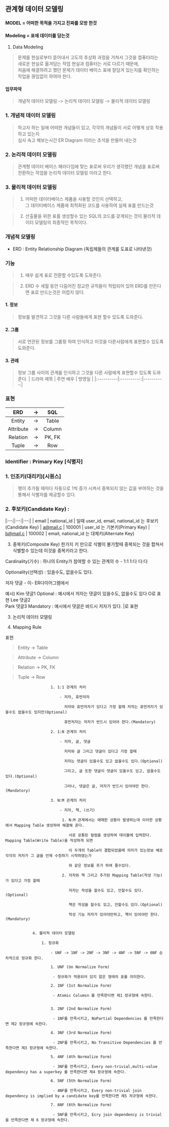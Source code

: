 ## 관계형 데이터 모델링

#### MODEL = 어떠한 목적을 가지고 진짜를 모방 한것

#### Modeling = 표에 데이터를 담는것

1. Data Modeling 
				
> 문제를 현실로부터 뜯어내서 고도의 추상화 과정을 거쳐서 그것을 컴퓨터라는<br>
새로운 현실로 옮겨담는 작업 현실과 컴퓨터는 서로 다르기 때문에,<br>
처음에 해결하려고 했던 문제가 데이터 베이스 표에 잘담겨 있는지를 확인하는 작업을 끊임없이 하여야 한다.		

#### 업무파악 
				
> 개념적 데이터 모델링 -> 논리적 데이터 모델링 -> 물리적 데이터 모델링

### 1. 개념적 데이터 모델링
						
> 하고자 하는 일에 어떠한 개념들이 있고, 각각의 개념들이 서로 어떻게 상호 작용하고 있는지<br>
심사 숙고 해보는시간 ER Diagram 이라는 초석을 만들어 내는것
						 
### 2. 논리적 데이터 모델링
						
> 관계형 데이터 베이스 패러다임에 맞는 표로써 우리가 생각했던 개념을 표로써<br>
전환하는 작업을 논리적 데이터 모델링 이라고 한다.
						
### 3. 물리적 데이터 모델링
							
> 1.  어떠한 데이터베이스 제품을 사용할 것인지 선택하고,<br>
그 데이터베이스 제품에 최적화된 코드를 사용하여 실제 표를 만드는것
							
> 2.  산출물을 위한 표를 생성할수 있는 SQL의 코드를 갖게되는 것이 물리적 데이터 모델링의 최종적인 목적이다.
							
### 개념적 모델링 
				
- ERD : Entity Relationship Diagram (독립체들의 관계를 도표로 나타낸것)
							
### 기능
>1. 매우 쉽게 표로 전환할 수있도록 도와준다.
								
>2. ERD 수 세월 동안 다듬어진 정교한 규칙들이 적립되어 있어 ERD를 만든다면 표로 만드는것은 어렵지 않다.
								
#### 1. 정보 
										
> 정보를 발견하고 그것을 다른 사람들에게 표현 할수 있도록 도와준다.
#### 2. 그룹
										
> 서로 연관된 정보를 그룹핑 하여 인식하고 이것을 다른사람에게 표현할수 있도록 도와준다.
									
#### 3. 관례
										
> 정보 그룹 사이의 관계를 인식하고 그것을 다른 사람에게 표현할수 있도록 도와준다.
	| 드라마 제목 | 주연 배우 | 방영일 |
|:----------|:----------:|----------:|						  
### 표현
| ERD | -> | SQL |
|:----------:|:----------:|:----------:|
|Entity|->|Table|									 
|Attribute|->|Column|									
|Relation|->|PK, FK|									 
|Tuple|->|Row|
														
					
### Identifier : Primary Key [식별자]
							
### 1. 인조키(대리키)[시퀀스] 

> 행이 추가될 때마다 자동으로 1씩 증가 시켜서 중복되지 않는 값을 부여하는 것을 통해서 식별자를 제공할수 있다. 
								
### 2. 후보키(Candidate Key) : 	

|:--:|:--:|:--:|
| email    | national_id |  일때   user_id, email, national_id 는 후보키(Candidate Key)
																	  |	a@mail.c | 100001	   |		user_id 는 기본키(Primary Key) 
																	  |	b@mail.c | 100002	   |	  	email, national_id 는 대체키(Alternate Key)
								
3. 중복키(Composite Key)
한가지 키 만으로 식별이 불가할때 중복되는 것을 합쳐서 식별할수 있는데 이것을 중복키라고 한다. 
							
Cardinality(기수) : 하나의 Entity가 참여할 수 있는 관계의 수 - 1:1 1:다 다:다
							
Optionality(선택성) : 있을수도, 없을수도 있다.
							
저자		댓글	- 이- ER다이어그램에서 
								
예시)	Kim			댓글1		Optional : 예시에서 저자는 댓글이 있을수도, 없을수도 있다 	 	O로 표현
Lee			댓글2										
Park		댓글3		Mandatory : 예시에서 댓글은 바드시 저자가 있다.				|로 표현
				
3. 논리적 데이터 모델링
				
1. Mapping Rule
						
표현 	 

>Entity      -> 	Table
									 
>Attribute   ->	Column  
									
>Relation    -> 	PK, FK
									 
>Tuple       -> 	Row
											
						
						1. 1:1 관계의 처리
							
							- 저자, 휴먼저자
							
							  저자와 휴먼저자가 있다고 가정 할때 저자는 휴먼저자가 있을수도 없을수도 있지만(Optional)
							  
							  휴먼저자는 저자가 반드시 있어야 한다.(Mandatory)
						
						2. 1:N 관계의 처리
						
							- 저자, 글, 댓글
							
							  저자와 글 그리고 댓글이 있다고 가정 할때 
							  
							  저자는 댓글이 있을수도 있고 없을수도 있다.(Optional)
							  
							  그리고, 글 또한 댓글이 댓글이 있을수도 있고, 없을수도 있다.(Optional)
							  
							  그러나, 댓글은 글, 저자가 반드시 있어야만 한다.(Mandatory)
					
						3. N:M 관계의 처리
							
							- 저자, 책, (쓰기)
							
							 1. N:M 관계에서는 애매한 상황이 발생하는데 이러한 상황에서 Mapping Table 생성하여 해결해 준다.
							
								서로 공통된 컬럼을 생성하여 테이블에 입력한다. Mapping Table(Write Table)을 작성하게 되면 
								
								이 두개의 Table이 결합되었을때 의미가 있는정보 예로 각각의 저자가 그 글을 언제 수정하기 시작하였는가
								
								와 같은 정보를 추가 하여 줄수있다.
								
							 2. 저자와 책 그리고 추가된 Mapping Table(작성 기능)가 있다고 가정 할때
							 
								저자는 작성을 할수도 있고, 안할수도 있다.(Optional)
								
								책은 작성을 할수도 있고, 안할수도 있다.(Optional)
								
								작성 기능 저자가 있어야만하고, 책이 있어야만 한다.(Mandatory)

							
				4. 물리적 데이터 모델링
				
					1. 정규화
					
						- UNF -> 1NF -> 2NF -> 3NF -> 4NF -> 5NF -> 6NF 순차적으로 정규화 한다.
					
						1. UNF (Un Normalize Form)
						
						 - 정규화가 적용되어 있지 않은 형태의 표를 의미한다.						   
						 
						2. 1NF (1st Normalize Form) 
						
						 - Atomic Columsn 를 만족한다면 제1 정규형에 속한다.
						   
						 
						3. 2NF (2nd Normalize Form) 
						 
						 - 1NF를 만족시키고, NoPartial Dependencies 를 만족한다면 제2 정규형에 속한다.
						
						4. 3NF (3rd Normalize Form)  

						 - 2NF를 만족시키고, No Transitive Dependencies 를 만족한다면 제3 정규형에 속한다.
						 
						5. 4NF (4th Normalize Form) 
						
						 - 3NF를 만족시키고, Every non-trivial,multi-value dependency has a superkey 를 만족한다면 제4 정규형에 속한다.
						
						6. 5NF (5th Normalize Form) 
						
						 - 4NF를 만족시키고, Every non-trivial join dependency is implied by a candidate key를 만족한다면 제5 저규형에 속한다.
						
						7. 6NF (6th Normalize Form) 
						
						 - 5NF를 만족시키고, Ecry join dependency is trivial을 만족한다면 제 6 정규형에 속한다.
							  
		 
